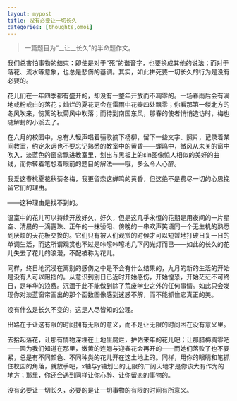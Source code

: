 ```yaml
---
layout: mypost
title: 没有必要让一切长久
categories: [thoughts,omoi]
---
```


> 一篇题目为“\__让__长久”的半命题作文。

我们总害怕事物的结束：即使是对于“死”的谐音字，也要换成其他的说法；而对于落花、流水等意象，也总是悲伤的基调。其实，如此拼死要一切长久的行为是没有必要的。

花儿们在一年四季都有盛开的，却没有一整年开放而不凋零的。一场春雨后会有满地或粉或白的落花；灿烂的夏花更会在雷雨中花瓣四处飘零；你看那第一缕北方的冬风吹来，傍篱的秋菊风中吹落；而待到南国东风，那春的使者悄悄造访时，梅也随解封的小溪去了。

在六月的校园中，总有人轻声唱着骊歌摘下杨柳，留下一些文字、照片，记录着某间教室，约定永远也不要忘记熟悉的教室中的黄昏——蝉鸣中，微风从未关的窗中吹入，淡蓝色的窗帘飘进教室里，划出与黑板上的sin图像惊人相似的美好的曲线，而你转着笔想着眼前的题目的解法——哦，多么令人心醉。

我爱这春桃夏花秋菊冬梅，我更留恋这蝉鸣的黄昏，但这绝不是费尽一切的心思挽留它们的理由。

——这种理由是找不到的。

温室中的花儿可以持续开放好久、好久，但是这几乎永恒的花期是用夜间的一片星空、清晨的一滴露珠、正午的一抹骄阳、傍晚的一串欢声笑语同一个无生机的熟悉到厌烦的天花板交换的。它们只有被人们观赏的时候才可以短暂地打破日复一日的单调生活，而这所谓观赏也不过是咔嚓咔嚓地几下闪光灯而已——如此的长久的花儿失去了花儿的浪漫，不配被称为花儿。

同样，终日地沉浸在离别的感伤之中是不会有什么结果的，九月的新的生活的开始是没有人可以阻挡的。从意识到别日已近时开始感伤，开始惶恐，开始茫茫不可终日，是年华的浪费。沉湎于此不能做到除了荒废学业之外的任何事情。如此只会发现你对淡蓝窗帘画出的那个函数图像感到迷惑不解，而不能抓住它真正的美。

没有什么是长久不变的，这是人尽皆知的公理。

出路在于让这有限的时间拥有无限的意义，而不是让无限的时间困在没有意义里。

去拾起落花，让那有情物深埋在土地里腐烂，护佑来年的花儿吧；让那腊梅凋零吧——因为我们知道在那里，嫩黄的连翘与迎春花会再开的——而她们落败了也不要紧，总是有不同颜色、不同种类的花儿开在这土地上的。同样，用你的眼睛和笔抓住校园的角落，就放手吧，x轴与y轴划出的无限的广阔天地才是你该大有作为的地方；那里，你还会遇到同样让你心醉、让你留恋的事物的。

没有必要让一切长久，必要的是让一切事物的有限的时间有所意义。